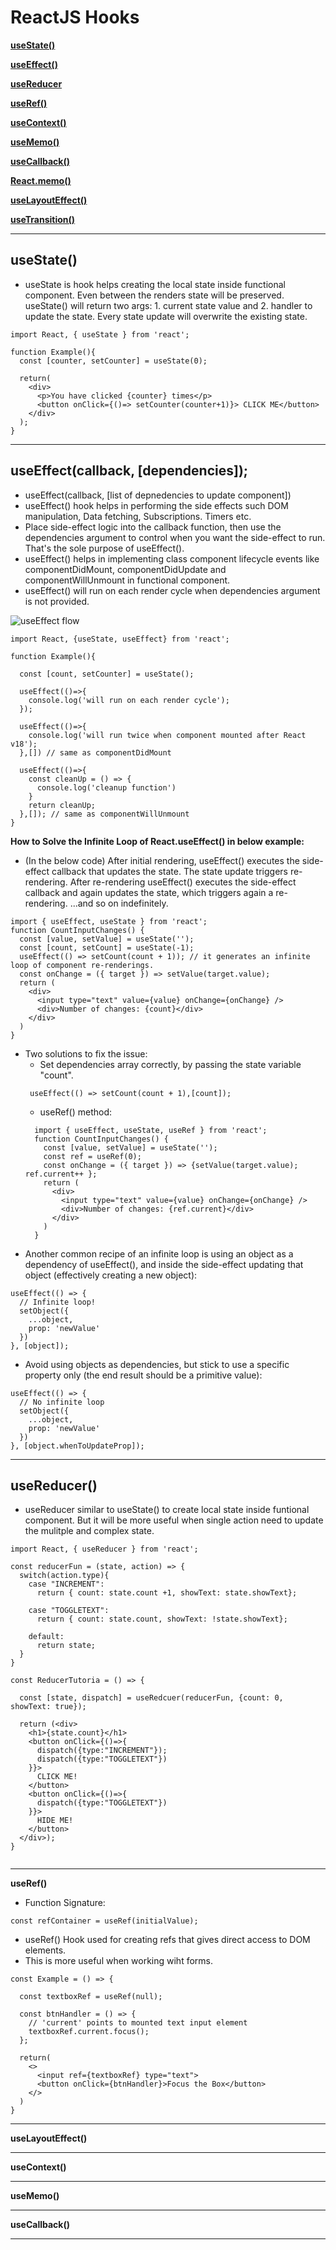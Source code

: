 # ReactJS Hooks

[**useState()**](#useState)

[**useEffect()**](#useEffect)

[**useReducer**](#useReducer)

[**useRef()**](#useRef)

[**useContext()**](#useContext)

[**useMemo()**](#useMemo)

[**useCallback()**](#useCallback)

[**React.memo()**](#react-memo)

[**useLayoutEffect()**](#useLayoutEffect)

[**useTransition()**](#useTransition)

---

<a name='useState'></a>

## useState()

- useState is hook helps creating the local state inside functional component. Even between the renders state will be preserved. useState() will return two args: 1. current state value and 2. handler to update the state. Every state update will overwrite the existing state.

```
import React, { useState } from 'react';

function Example(){
  const [counter, setCounter] = useState(0);

  return(
    <div>
      <p>You have clicked {counter} times</p>
      <button onClick={()=> setCounter(counter+1)}> CLICK ME</button>
    </div>
  );
}
```

---

<a name='useEffect'></a>

## useEffect(callback, [dependencies]);

- useEffect(callback, [list of depnedencies to update component])
- useEffect() hook helps in performing the side effects such DOM manipulation, Data fetching, Subscriptions. Timers etc.
- Place side-effect logic into the callback function, then use the dependencies argument to control when you want the side-effect to run. That's the sole purpose of useEffect().
- useEffect() helps in implementing class component lifecycle events like componentDidMount, componentDidUpdate and componentWillUnmount in functional component.
- useEffect() will run on each render cycle when dependencies argument is not provided.

![useEffect flow](https://dmitripavlutin.com/d0532a1ba251b6730f64aff0a02b0925/callback-cleanup-2.svg)

```
import React, {useState, useEffect} from 'react';

function Example(){

  const [count, setCounter] = useState();

  useEffect(()=>{
    console.log('will run on each render cycle');
  });

  useEffect(()=>{
    console.log('will run twice when component mounted after React v18');
  },[]) // same as componentDidMount

  useEffect(()=>{
    const cleanUp = () => {
      console.log('cleanup function')
    }
    return cleanUp;
  },[]); // same as componentWillUnmount
}
```

**How to Solve the Infinite Loop of React.useEffect() in below example:**

- (In the below code) After initial rendering, useEffect() executes the side-effect callback that updates the state. The state update triggers re-rendering. After re-rendering useEffect() executes the side-effect callback and again updates the state, which triggers again a re-rendering. ...and so on indefinitely.

```
import { useEffect, useState } from 'react';
function CountInputChanges() {
  const [value, setValue] = useState('');
  const [count, setCount] = useState(-1);
  useEffect(() => setCount(count + 1)); // it generates an infinite loop of component re-renderings.
  const onChange = ({ target }) => setValue(target.value);
  return (
    <div>
      <input type="text" value={value} onChange={onChange} />
      <div>Number of changes: {count}</div>
    </div>
  )
}
```

- Two solutions to fix the issue:
  - Set dependencies array correctly, by passing the state variable "count".
  ```
   useEffect(() => setCount(count + 1),[count]);
  ```
  - useRef() method:
  ```
    import { useEffect, useState, useRef } from 'react';
    function CountInputChanges() {
      const [value, setValue] = useState('');
      const ref = useRef(0);
      const onChange = ({ target }) => {setValue(target.value); ref.current++ };
      return (
        <div>
          <input type="text" value={value} onChange={onChange} />
          <div>Number of changes: {ref.current}</div>
        </div>
      )
    }
  ```
- Another common recipe of an infinite loop is using an object as a dependency of useEffect(), and inside the side-effect updating that object (effectively creating a new object):

```
useEffect(() => {
  // Infinite loop!
  setObject({
    ...object,
    prop: 'newValue'
  })
}, [object]);
```

- Avoid using objects as dependencies, but stick to use a specific property only (the end result should be a primitive value):

```
useEffect(() => {
  // No infinite loop
  setObject({
    ...object,
    prop: 'newValue'
  })
}, [object.whenToUpdateProp]);
```

---

<a name='useReducer'></a>

## useReducer()

- useReducer similar to useState() to create local state inside funtional component. But it will be more useful when single action need to update the mulitple and complex state.

```
import React, { useReducer } from 'react';

const reducerFun = (state, action) => {
  switch(action.type){
    case "INCREMENT":
      return { count: state.count +1, showText: state.showText};

    case "TOGGLETEXT":
      return { count: state.count, showText: !state.showText};

    default:
      return state;
  }
}

const ReducerTutoria = () => {

  const [state, dispatch] = useRedcuer(reducerFun, {count: 0, showText: true});

  return (<div>
    <h1>{state.count}</h1>
    <button onClick={()=>{
      dispatch({type:"INCREMENT"});
      dispatch({type:"TOGGLETEXT"})
    }}>
      CLICK ME!
    </button>
    <button onClick={()=>{
      dispatch({type:"TOGGLETEXT"})
    }}>
      HIDE ME!
    </button>
  </div>);
}


```

---

**useRef()**

- Function Signature:

```
const refContainer = useRef(initialValue);
```

- useRef() Hook used for creating refs that gives direct access to DOM elements.
- This is more useful when working wiht forms.

```
const Example = () => {

  const textboxRef = useRef(null);

  const btnHandler = () => {
    // 'current' points to mounted text input element
    textboxRef.current.focus();
  };

  return(
    <>
      <input ref={textboxRef} type="text">
      <button onClick={btnHandler}>Focus the Box</button>
    </>
  )
}

```

---

**useLayoutEffect()**

---

**useContext()**

---

**useMemo()**

---

**useCallback()**

---
